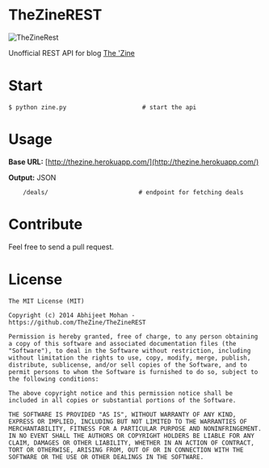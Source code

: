 TheZineREST
===========

![TheZineRest](https://s3.amazonaws.com/mixture-mixed/2967/5505/assets/img/logo-white.png)

Unofficial REST API for blog [The 'Zine](http://thezine.biz/)

Start
=====

    $ python zine.py                     # start the api
    
Usage
===== 

**Base URL:** [http://thezine.herokuapp.com/](http://thezine.herokuapp.com/)

**Output:** JSON

```
    /deals/                         # endpoint for fetching deals
```

Contribute
========

Feel free to send a pull request.

License
==========================

```
The MIT License (MIT)

Copyright (c) 2014 Abhijeet Mohan - https://github.com/TheZine/TheZineREST

Permission is hereby granted, free of charge, to any person obtaining a copy of this software and associated documentation files (the "Software"), to deal in the Software without restriction, including without limitation the rights to use, copy, modify, merge, publish, distribute, sublicense, and/or sell copies of the Software, and to permit persons to whom the Software is furnished to do so, subject to the following conditions:

The above copyright notice and this permission notice shall be included in all copies or substantial portions of the Software.

THE SOFTWARE IS PROVIDED "AS IS", WITHOUT WARRANTY OF ANY KIND, EXPRESS OR IMPLIED, INCLUDING BUT NOT LIMITED TO THE WARRANTIES OF MERCHANTABILITY, FITNESS FOR A PARTICULAR PURPOSE AND NONINFRINGEMENT. IN NO EVENT SHALL THE AUTHORS OR COPYRIGHT HOLDERS BE LIABLE FOR ANY CLAIM, DAMAGES OR OTHER LIABILITY, WHETHER IN AN ACTION OF CONTRACT, TORT OR OTHERWISE, ARISING FROM, OUT OF OR IN CONNECTION WITH THE SOFTWARE OR THE USE OR OTHER DEALINGS IN THE SOFTWARE.
```
